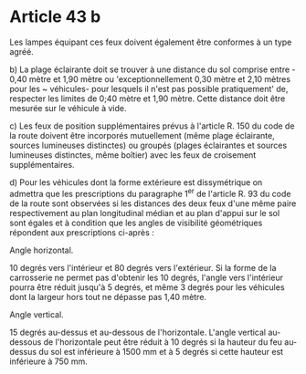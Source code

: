# Article 43 b

Les lampes équipant ces feux doivent également être conformes à un type agréé.

b) La plage éclairante doit se trouver à une distance du sol comprise entre - 0,40 mètre et 1,90 mètre ou 'exceptionnellement 0,30 mètre et 2,10 mètres pour les ~ véhicules- pour lesquels il n'est pas possible pratiquement' de, respecter les limites de 0;40 mètre et 1,90 mètre. Cette distance doit être mesurée sur le véhicule à vide.

c) Les feux de position supplémentaires prévus à l'article R. 150 du code de la route doivent être incorporés mutuellement (même plage éclairante, sources lumineuses distinctes) ou groupés (plages éclairantes et sources lumineuses distinctes, même boîtier) avec les feux de croisement supplémentaires.

d) Pour les véhicules dont la forme extérieure est dissymétrique on admettra que les prescriptions du paragraphe 1<sup>er</sup> de l'article R. 93 du code de la route sont observées si les distances des deux feux d'une même paire respectivement au plan longitudinal médian et au plan d'appui sur le sol sont égales et à condition que les angles de visibilité géométriques répondent aux prescriptions ci-après :

Angle horizontal.

10 degrés vers l'intérieur et 80 degrés vers l'extérieur. Si la forme de la carrosserie ne permet pas d'obtenir les 10 degrés, l'angle vers l'intérieur pourra être réduit jusqu'à 5 degrés, et même 3 degrés pour les véhicules dont la largeur hors tout ne dépasse pas 1,40 mètre.

Angle vertical.

15 degrés au-dessus et au-dessous de l'horizontale. L'angle vertical au-dessous de l'horizontale peut être réduit à 10 degrés si la hauteur du feu au-dessus du sol est inférieure à 1500 mm et à 5 degrés si cette hauteur est inférieure à 750 mm.
